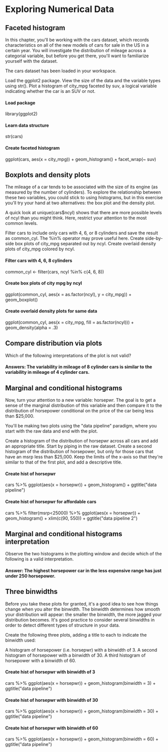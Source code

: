 # Exploring Numerical Data

## Faceted histogram
In this chapter, you'll be working with the cars dataset, which records characteristics on all of the new models of cars for sale in the US in a certain year. You will investigate the distribution of mileage across a categorial variable, but before you get there, you'll want to familiarize yourself with the dataset.

The cars dataset has been loaded in your workspace.

Load the ggplot2 package.
View the size of the data and the variable types using str().
Plot a histogram of city_mpg faceted by suv, a logical variable indicating whether the car is an SUV or not.

#### Load package
library(ggplot2)

#### Learn data structure
str(cars)

#### Create faceted histogram
ggplot(cars, aes(x = city_mpg)) +
  geom_histogram() +
  facet_wrap(~ suv)
  
## Boxplots and density plots
The mileage of a car tends to be associated with the size of its engine (as measured by the number of cylinders). To explore the relationship between these two variables, you could stick to using histograms, but in this exercise you'll try your hand at two alternatives: the box plot and the density plot.

A quick look at unique(cars$ncyl) shows that there are more possible levels of ncyl than you might think. Here, restrict your attention to the most common levels.

Filter cars to include only cars with 4, 6, or 8 cylinders and save the result as common_cyl. The %in% operator may prove useful here.
Create side-by-side box plots of city_mpg separated out by ncyl.
Create overlaid density plots of city_mpg colored by ncyl.

#### Filter cars with 4, 6, 8 cylinders
common_cyl <- filter(cars, ncyl %in% c(4, 6, 8))

#### Create box plots of city mpg by ncyl
ggplot(common_cyl, aes(x = as.factor(ncyl), y = city_mpg)) +
  geom_boxplot()

#### Create overlaid density plots for same data
ggplot(common_cyl, aes(x = city_mpg, fill = as.factor(ncyl))) +
  geom_density(alpha = .3)
  
## Compare distribution via plots
Which of the following interpretations of the plot is not valid?

#### Answers: The variability in mileage of 8 cylinder cars is similar to the variability in mileage of 4 cylinder cars.
  
## Marginal and conditional histograms
Now, turn your attention to a new variable: horsepwr. The goal is to get a sense of the marginal distribution of this variable and then compare it to the distribution of horsepower conditional on the price of the car being less than $25,000.

You'll be making two plots using the "data pipeline" paradigm, where you start with the raw data and end with the plot.

Create a histogram of the distribution of horsepwr across all cars and add an appropriate title. Start by piping in the raw dataset.
Create a second histogram of the distribution of horsepower, but only for those cars that have an msrp less than $25,000. Keep the limits of the x-axis so that they're similar to that of the first plot, and add a descriptive title.
  
#### Create hist of horsepwr
cars %>%
  ggplot(aes(x = horsepwr)) +
  geom_histogram() +
  ggtitle("data pipeline")

#### Create hist of horsepwr for affordable cars
cars %>% 
  filter(msrp<25000) %>%
  ggplot(aes(x = horsepwr)) +
  geom_histogram() +
  xlim(c(90, 550)) +
  ggtitle("data pipeline 2")
  
## Marginal and conditional histograms interpretation
Observe the two histograms in the plotting window and decide which of the following is a valid interpretation.

#### Answer: The highest horsepower car in the less expensive range has just under 250 horsepower.

## Three binwidths
Before you take these plots for granted, it's a good idea to see how things change when you alter the binwidth. The binwidth determines how smooth your distribution will appear: the smaller the binwidth, the more jagged your distribution becomes. It's good practice to consider several binwidths in order to detect different types of structure in your data.

Create the following three plots, adding a title to each to indicate the binwidth used:

A histogram of horsepower (i.e. horsepwr) with a binwidth of 3.
A second histogram of horsepower with a binwidth of 30.
A third histogram of horsepower with a binwidth of 60.

#### Create hist of horsepwr with binwidth of 3
cars %>%
  ggplot(aes(x = horsepwr)) +
  geom_histogram(binwidth = 3) +
  ggtitle("data pipeline")

#### Create hist of horsepwr with binwidth of 30
cars %>%
  ggplot(aes(x = horsepwr)) +
  geom_histogram(binwidth = 30) +
  ggtitle("data pipeline")

#### Create hist of horsepwr with binwidth of 60
cars %>%
  ggplot(aes(x = horsepwr)) +
  geom_histogram(binwidth = 60) +
  ggtitle("data pipeline")

  
  
  
  
  
  
  
  
  
  
  
  
  
  
  
  
  
  
  
  
  
  
  
  
  
  
  
  

